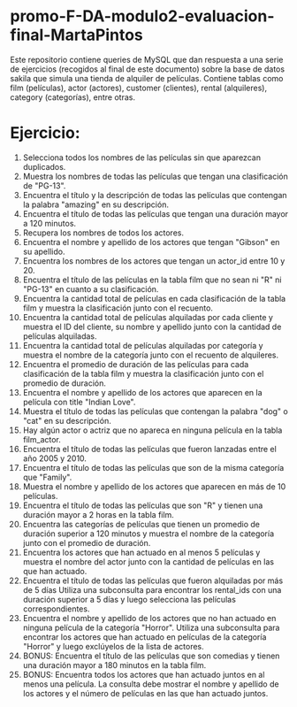 # promo-F-DA-modulo2-evaluacion-final-MartaPintos

Este repositorio contiene queries de MySQL que dan respuesta a una serie de ejercicios (recogidos al final de este documento) sobre la base de datos sakila que simula una tienda de alquiler de películas. Contiene tablas como film (películas), actor (actores), customer (clientes), rental (alquileres), category (categorías), entre otras.

# Ejercicio:
1. Selecciona todos los nombres de las películas sin que aparezcan duplicados.
2. Muestra los nombres de todas las películas que tengan una clasificación de "PG-13".
3. Encuentra el título y la descripción de todas las películas que contengan la palabra "amazing" en su descripción.
4. Encuentra el título de todas las películas que tengan una duración mayor a 120 minutos.
5. Recupera los nombres de todos los actores.
6. Encuentra el nombre y apellido de los actores que tengan "Gibson" en su apellido.
7. Encuentra los nombres de los actores que tengan un actor_id entre 10 y 20.
8. Encuentra el título de las películas en la tabla film que no sean ni "R" ni "PG-13" en cuanto a su clasificación.
9. Encuentra la cantidad total de películas en cada clasificación de la tabla film y muestra la clasificación junto con el recuento.
10. Encuentra la cantidad total de películas alquiladas por cada cliente y muestra el ID del cliente, su nombre y apellido junto con la cantidad de películas alquiladas.
11. Encuentra la cantidad total de películas alquiladas por categoría y muestra el nombre de la categoría junto con el recuento de alquileres.
12. Encuentra el promedio de duración de las películas para cada clasificación de la tabla film y muestra la clasificación junto con el promedio de duración.
13. Encuentra el nombre y apellido de los actores que aparecen en la película con title "Indian Love".
14. Muestra el título de todas las películas que contengan la palabra "dog" o "cat" en su descripción.
15. Hay algún actor o actriz que no apareca en ninguna película en la tabla film_actor.
16. Encuentra el título de todas las películas que fueron lanzadas entre el año 2005 y 2010.
17. Encuentra el título de todas las películas que son de la misma categoría que "Family".
18. Muestra el nombre y apellido de los actores que aparecen en más de 10 películas.
19. Encuentra el título de todas las películas que son "R" y tienen una duración mayor a 2 horas en la tabla film.
20. Encuentra las categorías de películas que tienen un promedio de duración superior a 120 minutos y muestra el nombre de la categoría junto con el promedio de duración.
21. Encuentra los actores que han actuado en al menos 5 películas y muestra el nombre del actor junto con la cantidad de películas en las que han actuado.
22. Encuentra el título de todas las películas que fueron alquiladas por más de 5 días Utiliza una subconsulta para encontrar los rental_ids con una duración superior a 5 días y luego selecciona las películas correspondientes.
23. Encuentra el nombre y apellido de los actores que no han actuado en ninguna película de la categoría "Horror". Utiliza una subconsulta para encontrar los actores que han actuado en películas de la categoría "Horror" y luego exclúyelos de la lista de actores.
24. BONUS: Encuentra el título de las películas que son comedias y tienen una duración mayor a 180 minutos en la tabla film.
25. BONUS: Encuentra todos los actores que han actuado juntos en al menos una película. La consulta debe mostrar el nombre y apellido de los actores y el número de películas en las que han actuado juntos.